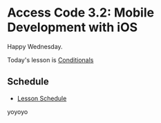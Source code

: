 # Access Code 3.2: Mobile Development with iOS

Happy Wednesday.

Today's lesson is [Conditionals](/lessons/conditionals)

## Schedule

- [Lesson Schedule](schedule.md)

yoyoyo

